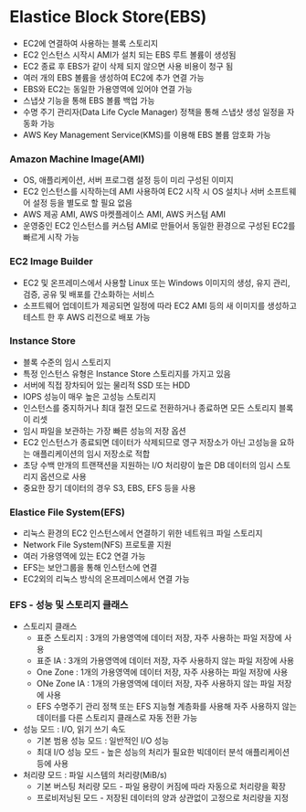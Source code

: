 # Elastice Block Store(EBS)
- EC2에 연결하여 사용하는 블록 스토리지
- EC2 인스턴스 시작시 AMI가 설치 되는 EBS 루트 볼륨이 생성됨
- EC2 종료 후 EBS가 같이 삭제 되지 않으면 사용 비용이 청구 됨
- 여러 개의 EBS 볼륨을 생성하여 EC2에 추가 연결 가능
- EBS와 EC2는 동일한 가용영역에 있어야 연결 가능
- 스냅샷 기능을 통해 EBS 볼륨 백업 가능
- 수명 주기 관리자(Data Life Cycle Manager) 정책을 통해 스냅샷 생성 일정을 자동화 가능
- AWS Key Management Service(KMS)를 이용해 EBS 볼륨 암호화 가능

### Amazon Machine Image(AMI)
- OS, 애플리케이션, 서버 프로그램 설정 등이 미리 구성된 이미지
- EC2 인스턴스를 시작하는데 AMI 사용하여 EC2 시작 시 OS 설치나 서버 소프트웨어 설정 등을 별도로 할 필요 없음
- AWS 제공 AMI, AWS 마켓플레이스 AMI, AWS 커스텀 AMI
- 운영중인 EC2 인스턴스를 커스텀 AMI로 만들어서 동일한 환경으로 구성된 EC2를 빠르게 시작 가능

### EC2 Image Builder
- EC2 및 온프레미스에서 사용할 Linux 또는 Windows 이미지의 생성, 유지 관리, 검증, 공유 및 배포를 간소화하는 서비스
- 소프트웨어 업데이트가 제공되면 일정에 따라 EC2 AMI 등의 새 이미지를 생성하고 테스트 한 후 AWS 리전으로 배포 가능

### Instance Store
- 블록 수준의 임시 스토리지
- 특정 인스턴스 유형은 Instance Store 스토리지를 가지고 있음
- 서버에 직접 장차되어 있는 물리적 SSD 또는 HDD
- IOPS 성능이 매우 높은 고성능 스토리지
- 인스턴스를 중지하거나 최대 절전 모드로 전환하거나 종료하면 모든 스토리지 블록이 리셋
- 임시 파일을 보관하는 가장 빠른 성능의 저장 옵션
- EC2 인스턴스가 종료되면 데이터가 삭제되므로 영구 저장소가 아닌 고성능을 요하는 애플리케이션의 임시 저장소로 적합
- 초당 수백 만개의 트랜잭션을 지원하는 I/O 처리량이 높은 DB 데이터의 임시 스토리지 옵션으로 사용
- 중요한 장기 데이터의 경우 S3, EBS, EFS 등을 사용

### Elastice File System(EFS)
- 리눅스 환경의 EC2 인스턴스에서 연결하기 위한 네트워크 파일 스토리지
- Network File System(NFS) 프로토콜 지원
- 여러 가용영역에 있는 EC2 연결 가능
- EFS는 보안그룹을 통해 인스턴스에 연결
- EC2외의 리눅스 방식의 온프레미스에서 연결 가능

### EFS - 성능 및 스토리지 클래스
- 스토리지 클래스
    - 표준 스토리지 : 3개의 가용영역에 데이터 저장, 자주 사용하는 파일 저장에 사용
    - 표준 IA : 3개의 가용영역에 데이터 저장, 자주 사용하지 않는 파일 저장에 사용
    - One Zone : 1개의 가용영역에 데이터 저장, 자주 사용하는 파일 저장에 사용
    - ONe Zone IA : 1개의 가용영역에 데이터 저장, 자주 사용하지 않는 파일 저장에 사용
    - EFS 수명주기 관리 정책 또는 EFS 지능형 계층화를 사용해 자주 사용하지 않는 데이터를 다른 스토리지 클래스로 자동 전환 가능
- 성능 모드 : I/O, 읽기 쓰기 속도
    - 기본 범용 성능 모드 : 일반적인 I/O 성능
    - 최대 I/O 성능 모드 - 높은 성능의 처리가 필요한 빅데이터 분석 애플리케이션 등에 사용
- 처리량 모드 : 파일 시스템의 처리량(MiB/s)
    - 기본 버스팅 처리량 모드 - 파일 용량이 커짐에 따라 자동으로 처리량을 확장
    - 프로비저닝된 모드 - 저장된 데이터의 양과 상관없이 고정으로 처리량을 지정
